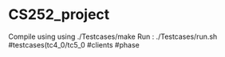 # CS252_project
Compile using using ./Testcases/make
Run : ./Testcases/run.sh #testcases(tc4_0/tc5_0 #clients #phase
